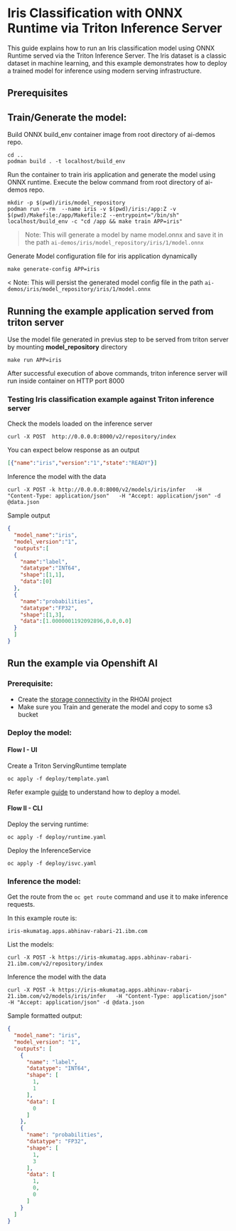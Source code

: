 # Iris Classification with ONNX Runtime via Triton Inference Server

This guide explains how to run an Iris classification model using ONNX Runtime served via the Triton Inference Server. The Iris dataset is a classic dataset in machine learning, and this example demonstrates how to deploy a trained model for inference using modern serving infrastructure.

## Prerequisites

## Train/Generate the model:
Build ONNX build_env container image from root directory of ai-demos repo.
```shell
cd ..
podman build . -t localhost/build_env
```

Run the container to train iris application and generate the model using ONNX runtime. Execute the below command from root directory of ai-demos repo.

```shell
mkdir -p $(pwd)/iris/model_repository
podman run --rm  --name iris -v $(pwd)/iris:/app:Z -v $(pwd)/Makefile:/app/Makefile:Z --entrypoint="/bin/sh" localhost/build_env -c "cd /app && make train APP=iris"
```

> Note: This will generate a model by name model.onnx and save it in the path `ai-demos/iris/model_repository/iris/1/model.onnx`

Generate Model configuration file for iris application dynamically
```shell
make generate-config APP=iris
```

< Note: This will persist the generated model config file in the path `ai-demos/iris/model_repository/iris/1/model.onnx`


## Running the example application served from triton server

Use the model file generated in previus step to be served from triton server by mounting **model_repository** directory

```shell
make run APP=iris
```

After successful execution of above commands, triton inference server will run inside container on HTTP port 8000

### Testing Iris classification example against Triton inference server
Check the models loaded on the inference server

```shell
curl -X POST  http://0.0.0.0:8000/v2/repository/index
```

You can expect below response as an output
```json
[{"name":"iris","version":"1","state":"READY"}]
```

Inference the model with the data
```shell
curl -X POST -k http://0.0.0.0:8000/v2/models/iris/infer   -H "Content-Type: application/json"   -H "Accept: application/json" -d @data.json
```

Sample output
```json
{
  "model_name":"iris",
  "model_version":"1",
  "outputs":[
  {
    "name":"label",
    "datatype":"INT64",
    "shape":[1,1],
    "data":[0]
  },
  {
    "name":"probabilities",
    "datatype":"FP32",
    "shape":[1,3],
    "data":[1.0000001192092896,0.0,0.0]
  }
  ]
}
```

## Run the example via Openshift AI

### Prerequisite:

- Create the [storage connectivity](https://docs.redhat.com/en/documentation/red_hat_openshift_ai_self-managed/2.22/html/openshift_ai_tutorial_-_fraud_detection_example/setting-up-a-project-and-storage#creating-connections-to-storage) in the RHOAI project
- Make sure you Train and generate the model and copy to some s3 bucket

### Deploy the model:
#### Flow I - UI
Create a Triton ServingRuntime template
```
oc apply -f deploy/template.yaml
```

Refer example [guide](https://docs.redhat.com/en/documentation/red_hat_openshift_ai_self-managed/2.22/html/openshift_ai_tutorial_-_fraud_detection_example/deploying-and-testing-a-model) to understand how to deploy a model.

#### Flow II - CLI
Deploy the serving runtime:
```
oc apply -f deploy/runtime.yaml
```


Deploy the InferenceService

```
oc apply -f deploy/isvc.yaml
```

### Inference the model:

Get the route from the `oc get route` command and use it to make inference requests.

In this example route is:

```
iris-mkumatag.apps.abhinav-rabari-21.ibm.com
```

List the models:

```
curl -X POST -k https://iris-mkumatag.apps.abhinav-rabari-21.ibm.com/v2/repository/index
```

Inference the model with the data
```
curl -X POST -k https://iris-mkumatag.apps.abhinav-rabari-21.ibm.com/v2/models/iris/infer   -H "Content-Type: application/json"   -H "Accept: application/json" -d @data.json
```

Sample formatted output:
```json
{
  "model_name": "iris",
  "model_version": "1",
  "outputs": [
    {
      "name": "label",
      "datatype": "INT64",
      "shape": [
        1,
        1
      ],
      "data": [
        0
      ]
    },
    {
      "name": "probabilities",
      "datatype": "FP32",
      "shape": [
        1,
        3
      ],
      "data": [
        1,
        0,
        0
      ]
    }
  ]
}
```
